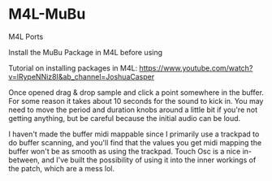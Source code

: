 # M4L-MuBu
M4L Ports

Install the MuBu Package in M4L before using

Tutorial on installing packages in M4L: 
https://www.youtube.com/watch?v=lRypeNNiz8I&ab_channel=JoshuaCasper

Once opened drag & drop sample and click a point somewhere in the buffer. For some reason it takes about 10 seconds for the sound to kick in. You may need to move the period and duration knobs around a little bit if you're not getting anything, but be careful because the initial audio can be loud.

I haven't made the buffer midi mappable since I primarily use a trackpad to do buffer scanning, and you'll find that the values you get midi mapping the buffer won't be as smooth as using the trackpad. Touch Osc is a nice in-between, and I've built the possibility of using it into the inner workings of the patch, which are a mess lol. 



